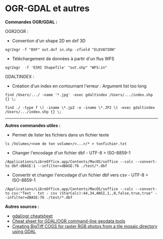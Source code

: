 OGR-GDAL et autres
========

**Commandes OGR/GDAL :**

OGR2OGR :
- Convertion d'un shape 2D en dxf 3D
```
ogr2ogr -f "DXF" out.dxf in.shp -zfield "ELEVATION"
```
- Téléchargement de données à partir d'un flus WFS
```
ogr2ogr  -f 'ESRI Shapefile' "out.shp" "WFS:in"
```

GDALTINDEX :
- Création d'un index en contournant l'erreur : Argument list too long 
```
find /Users/.../ -name '*.jpg' -exec gdaltindex /Users/.../index.shp {} \;
```
```
find ./ -type f \( -iname \*.jp2 -o -iname \*.JP2 \) -exec gdaltindex /Users/.../index.shp {} \;
```
---

**Autres commandes utiles :** 
- Permet de lister les fichiers dans un fichier texte
```
ls /Volumes/<nom de ton volume>/<...>/* > tonfichier.txt
```
- Changer l'encodage d'un fichier dbf - UTF-8 > ISO-8859-1
```
/Applications/LibreOffice.app/Contents/MacOS/soffice --calc --convert-to dbf:dBASE:1 --infilter=dBASE:76 ./test/*.dbf
```
- Convertir et changer l'encodage d'un fichier dbf vers csv - UTF-8 > ISO-8859-1
```
/Applications/LibreOffice.app/Contents/MacOS/soffice --calc --convert-to csv:"Text - txt - csv (StarCalc):44,34,ANSI,1,,0,false,true,true" --infilter=dBASE:76 ./test/*.dbf
```

**Autres sources :**
* [gdal/ogr cheatsheet](https://github.com/glw/gdalcheatsheet)
* [Cheat sheet for GDAL/OGR command-line geodata tools](https://github.com/dwtkns/gdal-cheat-sheet)
* [Creating BigTiff COGS for raster RGB photos from a tile mosaic directory using GDAL](https://gist.github.com/palmerj/ac1e19eb81c986d9634e3a3de7cdfc3d)

